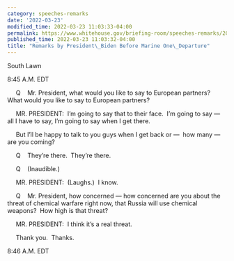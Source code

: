 ```yaml
---
category: speeches-remarks
date: '2022-03-23'
modified_time: 2022-03-23 11:03:33-04:00
permalink: https://www.whitehouse.gov/briefing-room/speeches-remarks/2022/03/23/remarks-by-president-biden-before-marine-one-departure-16/
published_time: 2022-03-23 11:03:32-04:00
title: "Remarks by President\_Biden Before Marine One\_Departure"
---
```

 
South Lawn

8:45 A.M. EDT

     Q    Mr. President, what would you like to say to European
partners?  What would you like to say to European partners?

     MR. PRESIDENT:  I’m going to say that to their face.  I’m going to
say — all I have to say, I’m going to say when I get there. 

     But I’ll be happy to talk to you guys when I get back or —  how
many — are you coming?

     Q    They’re there.  They’re there.

     Q    (Inaudible.)

     MR. PRESIDENT:  (Laughs.)  I know.

     Q    Mr. President, how concerned — how concerned are you about the
threat of chemical warfare right now, that Russia will use chemical
weapons?  How high is that threat?

     MR. PRESIDENT:  I think it’s a real threat.

     Thank you.  Thanks.

8:46 A.M. EDT
